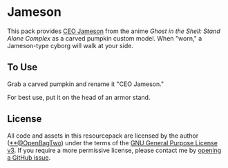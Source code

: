 # Jameson

This pack provides [CEO Jameson](https://www.youtube.com/watch?v=KRNh8n69Zlk)
from the anime _Ghost in the Shell: Stand Alone Complex_ as a
carved pumpkin custom model. When "worn," a Jameson-type cyborg will
walk at your side.

## To Use

Grab a carved pumpkin and rename it "CEO Jameson."

For best use, put it on the head of an armor stand.

## License

All code and assets in this resourcepack are licensed by the author
([**@OpenBagTwo](https://github.com/OpenBagTwo/)) under the terms of the
[GNU General Purpose License v3](https://www.gnu.org/licenses/gpl-3.0.en.html).
If you require a more permissive license, please contact me by
[opening a GitHub issue](https://github.com/OpenBagTwo/chappeau/issues/new).
